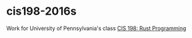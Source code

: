 # cis198-2016s

Work for University of Pennsylvania's class [CIS 198: Rust Programming](http://cis198-2016s.github.io/)
